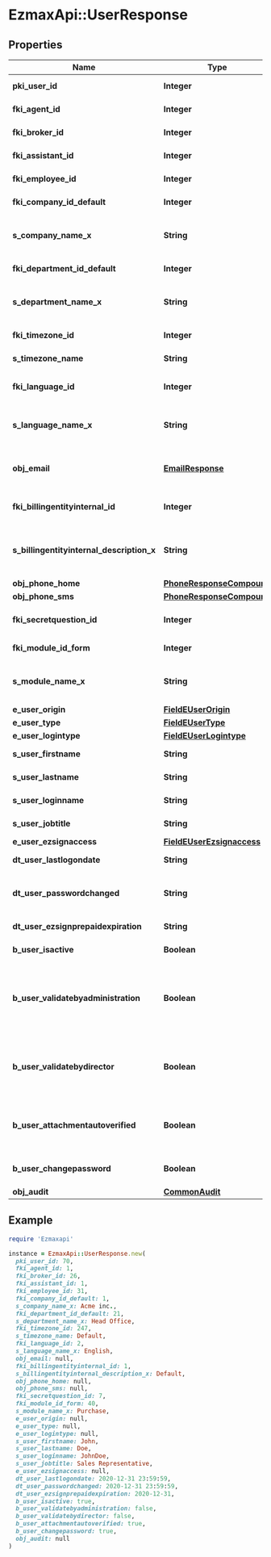 # EzmaxApi::UserResponse

## Properties

| Name | Type | Description | Notes |
| ---- | ---- | ----------- | ----- |
| **pki_user_id** | **Integer** | The unique ID of the User |  |
| **fki_agent_id** | **Integer** | The unique ID of the Agent. | [optional] |
| **fki_broker_id** | **Integer** | The unique ID of the Broker. | [optional] |
| **fki_assistant_id** | **Integer** | The unique ID of the Assistant. | [optional] |
| **fki_employee_id** | **Integer** | The unique ID of the Employee. | [optional] |
| **fki_company_id_default** | **Integer** | The unique ID of the Company |  |
| **s_company_name_x** | **String** | The Name of the Company in the language of the requester |  |
| **fki_department_id_default** | **Integer** | The unique ID of the Department |  |
| **s_department_name_x** | **String** | The Name of the Department in the language of the requester |  |
| **fki_timezone_id** | **Integer** | The unique ID of the Timezone |  |
| **s_timezone_name** | **String** | The description of the Timezone |  |
| **fki_language_id** | **Integer** | The unique ID of the Language.  Valid values:  |Value|Description| |-|-| |1|French| |2|English| |  |
| **s_language_name_x** | **String** | The Name of the Language in the language of the requester |  |
| **obj_email** | [**EmailResponse**](EmailResponse.md) | An Email Object and children to create a complete structure |  |
| **fki_billingentityinternal_id** | **Integer** | The unique ID of the Billingentityinternal. |  |
| **s_billingentityinternal_description_x** | **String** | The description of the Billingentityinternal in the language of the requester |  |
| **obj_phone_home** | [**PhoneResponseCompound**](PhoneResponseCompound.md) |  | [optional] |
| **obj_phone_sms** | [**PhoneResponseCompound**](PhoneResponseCompound.md) |  | [optional] |
| **fki_secretquestion_id** | **Integer** | The unique ID of the Secretquestion.  Valid values:  |Value|Description| |-|-| |1|The name of the hospital in which you were born| |2|The name of your grade school| |3|The last name of your favorite teacher| |4|Your favorite sports team| |5|Your favorite TV show| |6|Your favorite movie| |7|The name of the street on which you grew up| |8|The name of your first employer| |9|Your first car| |10|Your favorite food| |11|The name of your first pet| |12|Favorite musician/band| |13|What instrument you play| |14|Your father&#39;s middle name| |15|Your mother&#39;s maiden name| |16|Name of your eldest child| |17|Your spouse&#39;s middle name| |18|Favorite restaurant| |19|Childhood nickname| |20|Favorite vacation destination| |21|Your boat&#39;s name| |22|Date of Birth (YYYY-MM-DD)| |22|Secret Code| |22|Your reference code| | [optional] |
| **fki_module_id_form** | **Integer** | The unique ID of the Module | [optional] |
| **s_module_name_x** | **String** | The Name of the Module in the language of the requester | [optional] |
| **e_user_origin** | [**FieldEUserOrigin**](FieldEUserOrigin.md) |  |  |
| **e_user_type** | [**FieldEUserType**](FieldEUserType.md) |  |  |
| **e_user_logintype** | [**FieldEUserLogintype**](FieldEUserLogintype.md) |  |  |
| **s_user_firstname** | **String** | The first name of the user |  |
| **s_user_lastname** | **String** | The last name of the user |  |
| **s_user_loginname** | **String** | The login name of the User. |  |
| **s_user_jobtitle** | **String** | The job title of the user | [optional] |
| **e_user_ezsignaccess** | [**FieldEUserEzsignaccess**](FieldEUserEzsignaccess.md) |  |  |
| **dt_user_lastlogondate** | **String** | The last logon date of the User | [optional] |
| **dt_user_passwordchanged** | **String** | The date at which the User&#39;s password was last changed | [optional] |
| **dt_user_ezsignprepaidexpiration** | **String** | The eZsign prepaid expiration date | [optional] |
| **b_user_isactive** | **Boolean** | Whether the User is active or not |  |
| **b_user_validatebyadministration** | **Boolean** | Whether if the transactions in which the User is implicated must be validated by administrative personnel or not | [optional] |
| **b_user_validatebydirector** | **Boolean** | Whether if the transactions in which the User is implicated must be validated by a director or not | [optional] |
| **b_user_attachmentautoverified** | **Boolean** | Whether if Attachments uploaded by the User must be validated or not | [optional] |
| **b_user_changepassword** | **Boolean** | Whether if the User is forced to change its password |  |
| **obj_audit** | [**CommonAudit**](CommonAudit.md) |  |  |

## Example

```ruby
require 'Ezmaxapi'

instance = EzmaxApi::UserResponse.new(
  pki_user_id: 70,
  fki_agent_id: 1,
  fki_broker_id: 26,
  fki_assistant_id: 1,
  fki_employee_id: 31,
  fki_company_id_default: 1,
  s_company_name_x: Acme inc.,
  fki_department_id_default: 21,
  s_department_name_x: Head Office,
  fki_timezone_id: 247,
  s_timezone_name: Default,
  fki_language_id: 2,
  s_language_name_x: English,
  obj_email: null,
  fki_billingentityinternal_id: 1,
  s_billingentityinternal_description_x: Default,
  obj_phone_home: null,
  obj_phone_sms: null,
  fki_secretquestion_id: 7,
  fki_module_id_form: 40,
  s_module_name_x: Purchase,
  e_user_origin: null,
  e_user_type: null,
  e_user_logintype: null,
  s_user_firstname: John,
  s_user_lastname: Doe,
  s_user_loginname: JohnDoe,
  s_user_jobtitle: Sales Representative,
  e_user_ezsignaccess: null,
  dt_user_lastlogondate: 2020-12-31 23:59:59,
  dt_user_passwordchanged: 2020-12-31 23:59:59,
  dt_user_ezsignprepaidexpiration: 2020-12-31,
  b_user_isactive: true,
  b_user_validatebyadministration: false,
  b_user_validatebydirector: false,
  b_user_attachmentautoverified: true,
  b_user_changepassword: true,
  obj_audit: null
)
```

